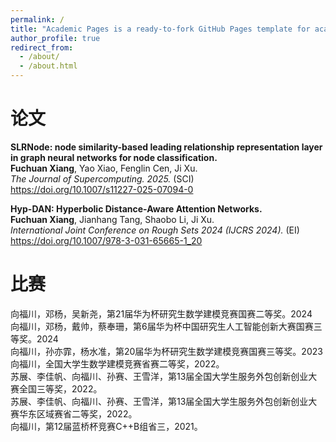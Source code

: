 ```yaml
---
permalink: /
title: "Academic Pages is a ready-to-fork GitHub Pages template for academic personal websites"
author_profile: true
redirect_from: 
  - /about/
  - /about.html
---
```


论文
======
**SLRNode: node similarity-based leading relationship representation layer in graph neural networks for node classification.**  
**Fuchuan Xiang**, Yao Xiao, Fenglin Cen, Ji Xu.  
*The Journal of Supercomputing. 2025.* (SCI)  
https://doi.org/10.1007/s11227-025-07094-0

**Hyp-DAN: Hyperbolic Distance-Aware Attention Networks.**   
**Fuchuan Xiang**, Jianhang Tang, Shaobo Li, Ji Xu.  
*International Joint Conference on Rough Sets 2024 (IJCRS 2024).* (EI)  
https://doi.org/10.1007/978-3-031-65665-1_20

比赛
======
向福川，邓杨，吴新尧，第21届华为杯研究生数学建模竞赛国赛二等奖。2024  
向福川，邓杨，戴帅，蔡奉珊，第6届华为杯中国研究生人工智能创新大赛国赛三等奖。2024  
向福川，孙亦霏，杨水准，第20届华为杯研究生数学建模竞赛国赛三等奖。2023  
向福川，全国大学生数学建模竞赛省赛二等奖，2022。  
苏展、李佳帆、向福川、孙赛、王雪洋，第13届全国大学生服务外包创新创业大赛全国三等奖，2022。  
苏展、李佳帆、向福川、孙赛、王雪洋，第13届全国大学生服务外包创新创业大赛华东区域赛省二等奖，2022。  
向福川，第12届蓝桥杯竞赛C++B组省三，2021。 
